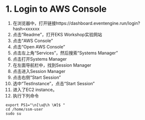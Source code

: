 
# 1. Login to AWS Console

1. 在浏览器中，打开链接https://dashboard.eventengine.run/login?hash=xxxxxx
2. 点击“Readme”，打开EKS Workshop实验网站
3. 点击“AWS Console”
4. 点击“Open AWS Console”
5. 点击左上角“Services”，然后搜索“Systems Manager”
6. 点击打开Systems Manager
7. 在左面导航栏中，找到Session Manager
8. 点击进入Session Manager
9. 点击右侧“Start Session”
10. 选中“TestInstance”，点击“Start Session”
11. 进入了EC2 instance。
12. 执行下列命令
```
export PS1="\n[\u@\h \W]$ "
cd /home/ssm-user
sudo su
```
